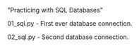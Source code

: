 "Practicing with SQL Databases"

01_sql.py - First ever database connection.

02_sql.py - Second database connection.
